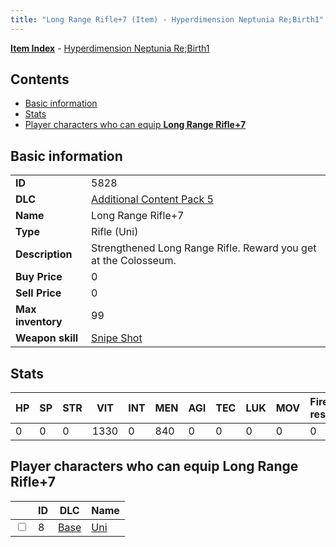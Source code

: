 ```yaml
---
title: "Long Range Rifle+7 (Item) - Hyperdimension Neptunia Re;Birth1"
---
```


[**Item Index**](/neptunia/rb1/item/index.html) - [Hyperdimension Neptunia Re;Birth1](/neptunia/rb1)

## Contents

- [Basic information](#basic-information)
- [Stats](#stats)
- [Player characters who can equip **Long Range Rifle+7**](#player-characters-who-can-equip-long-range-rifle-7)

## Basic information

|   |   |
| -- | -- |
| **ID** | 5828 |
| **DLC** | [Additional Content Pack 5](/neptunia/rb1/dlc/14-pack5.html) |
| **Name** | Long Range Rifle+7 |
| **Type** | Rifle (Uni) |
| **Description** | Strengthened Long Range Rifle. Reward you get at the Colosseum. |
| **Buy Price** | 0 |
| **Sell Price** | 0 |
| **Max inventory** | 99 |
| **Weapon skill** | [Snipe Shot](/neptunia/rb1/skill/1-1402-snipe-shot.html) |


## Stats

| HP | SP | STR | VIT | INT | MEN | AGI | TEC | LUK | MOV | Fire res. | Ice res. | Wind res. | Lightning res. |
| -- | -- | --- | --- | --- | --- | --- | --- | --- | --- | --------- | -------- | --------- | -------------- |
| 0 | 0 | 0 | 1330 | 0 | 840 | 0 | 0 | 0 | 0 | 0 | 0 | 0 | 0 |


## Player characters who can equip **Long Range Rifle+7**

|    | ID | DLC | Name |
| -- | -- | --- | ---- |
| <input type="checkbox" id="rb1-player-1-8" class="trackbox" /> | 8 | [Base](/neptunia/rb1/dlc/1-base.html) | [Uni](/neptunia/rb1/player/1-8-uni.html) |
